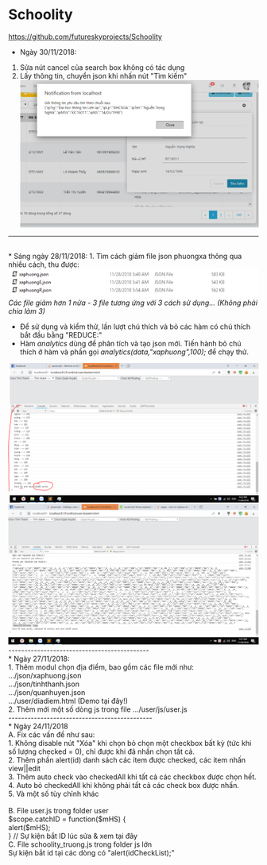 # Schoolity
https://github.com/futureskyprojects/Schoolity
<br/>
* Ngày 30/11/2018:
1. Sửa nút cancel của search box không có tác dụng
2. Lấy thông tin, chuyển json khi nhấn nút "Tìm kiếm"
<img src="log/SearchX.PNG"/><br/>
---------------------------------------------


<br/>
* Sáng ngày 28/11/2018:
1. Tìm cách giảm file json phuongxa thông qua nhiều cách, thu được:
<img src="log/phuongXaMoi.PNG"/>
<i> Các file giảm hơn 1 nửa - 3 file tương ứng với 3 cách sử dụng... (Không phải chia làm 3) </i>

- Để sử dụng và kiểm thử, lần lượt chú thích và bỏ các hàm có chú thích bắt đầu bằng "REDUCE:"
- Hàm <i>analytics</i> dùng để phân tích và tạo json mới. Tiến hành bỏ chú thích ở hàm và phần gọi <i>analytics(data,"xaphuong",100);</i> để chạy thử.
<img src="log/analytics.PNG"/>
<img src="log/reduce.PNG"/><br/>
--------------------------------------------
<br/>
* Ngày 27/11/2018:
<br/>
1. Thêm modul chọn địa điểm, bao gồm các file mới như:
<br/>
.../json/xaphuong.json<br/>
.../json/tinhthanh.json<br/>
.../json/quanhuyen.json<br/>
.../user/diadiem.html (Demo tại đây!)<br/>
2. Thêm mới một số dòng js trong file .../user/js/user.js
<br/>
---------------------------------------------
<br/>
* Ngày 24/11/2018
<br/>
A. Fix các vấn đề như sau:<br/>
1. Không disable nút "Xóa" khi chọn bỏ chọn một checkbox bất kỳ (tức khi số lượng checked = 0), chỉ được khi đã nhấn chọn tất cả.<br/>
2. Thêm phần alert(id) danh sách các item được checked, các item nhấn view||edit<br/>
3. Thêm auto check vào checkedAll khi tất cả các checkbox được chọn hết.<br/>
4. Auto bỏ checkedAll khi không phải tất cả các check box được nhấn.<br/>
5. Và một số tùy chỉnh khác<br/>
<br/>
B. File user.js trong folder user<br/>
$scope.catchID = function($mHS) {<br/>
      alert($mHS);<br/>
    } // Sự kiện bắt ID lúc sửa & xem tại đây<br/>
C. File schoolity_truong.js trong folder js lớn<br/>
Sự kiện bắt id tại các dòng có "alert(idCheckList);"<br/>
<br/>
<br/>
<br/>